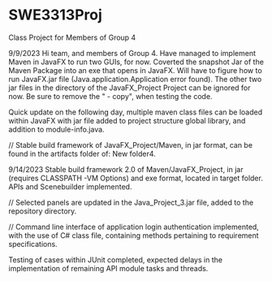 # SWE3313Proj
Class Project for Members of Group 4

9/9/2023
Hi team, and members of Group 4. Have managed to implement Maven in JavaFX to run two GUIs, for now.
Coverted the snapshot Jar of the Maven Package into an exe that opens in JavaFX.
Will have to figure how to run JavaFX.jar file (Java.application.Application error found).
The other two jar files in the directory of the JavaFX_Project Project can be ignored for now.
Be sure to remove the " - copy", when testing the code.

Quick update on the following day, multiple maven class files can be loaded within JavaFX with
jar file added to project structure global library, and addition to module-info.java.

// Stable build framework of JavaFX_Project/Maven, in jar format, can be found in the artifacts folder of: New folder4.

9/14/2023
Stable build framework 2.0 of Maven/JavaFX_Project, in jar (requires CLASSPATH -VM Options) and exe format, located in target folder.
APIs and Scenebuilder implemented.

// Selected panels are updated in the Java_Project_3.jar file, added to the repository directory.

// Command line interface of application login authentication implemented, with the use of C# class file, containing methods pertaining to requirement specifications.

Testing of cases within JUnit completed, expected delays in the implementation of remaining API module tasks and threads.
